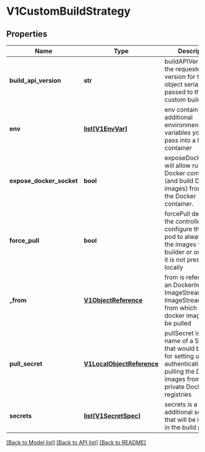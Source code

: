 # V1CustomBuildStrategy

## Properties
Name | Type | Description | Notes
------------ | ------------- | ------------- | -------------
**build_api_version** | **str** | buildAPIVersion is the requested API version for the Build object serialized and passed to the custom builder | [optional] 
**env** | [**list[V1EnvVar]**](V1EnvVar.md) | env contains additional environment variables you want to pass into a builder container | [optional] 
**expose_docker_socket** | **bool** | exposeDockerSocket will allow running Docker commands (and build Docker images) from inside the Docker container. | [optional] 
**force_pull** | **bool** | forcePull describes if the controller should configure the build pod to always pull the images for the builder or only pull if it is not present locally | [optional] 
**_from** | [**V1ObjectReference**](V1ObjectReference.md) | from is reference to an DockerImage, ImageStreamTag, or ImageStreamImage from which the docker image should be pulled | 
**pull_secret** | [**V1LocalObjectReference**](V1LocalObjectReference.md) | pullSecret is the name of a Secret that would be used for setting up the authentication for pulling the Docker images from the private Docker registries | [optional] 
**secrets** | [**list[V1SecretSpec]**](V1SecretSpec.md) | secrets is a list of additional secrets that will be included in the build pod | [optional] 

[[Back to Model list]](../README.md#documentation-for-models) [[Back to API list]](../README.md#documentation-for-api-endpoints) [[Back to README]](../README.md)


